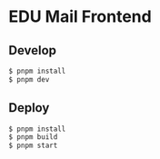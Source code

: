# EDU Mail Frontend

## Develop

```bash
$ pnpm install
$ pnpm dev
```

## Deploy

```bash
$ pnpm install
$ pnpm build
$ pnpm start
```